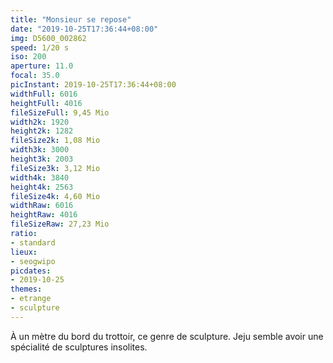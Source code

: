 ```yaml
---
title: "Monsieur se repose"
date: "2019-10-25T17:36:44+08:00"
img: D5600_002862
speed: 1/20 s
iso: 200
aperture: 11.0
focal: 35.0
picInstant: 2019-10-25T17:36:44+08:00
widthFull: 6016
heightFull: 4016
fileSizeFull: 9,45 Mio
width2k: 1920
height2k: 1282
fileSize2k: 1,08 Mio
width3k: 3000
height3k: 2003
fileSize3k: 3,12 Mio
width4k: 3840
height4k: 2563
fileSize4k: 4,60 Mio
widthRaw: 6016
heightRaw: 4016
fileSizeRaw: 27,23 Mio
ratio:
- standard
lieux:
- seogwipo
picdates:
- 2019-10-25
themes:
- etrange
- sculpture
---
```


À un mètre du bord du trottoir, ce genre de sculpture. Jeju semble avoir une spécialité de sculptures insolites.